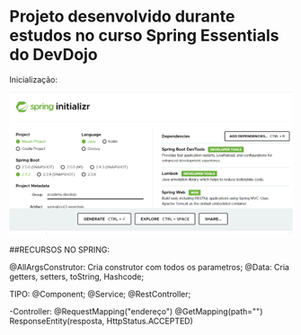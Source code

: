 # Projeto desenvolvido durante estudos no curso Spring Essentials do DevDojo

Inicialização:

![](https://github.com/leonardomartins92/SpringBoot-DevDojo/blob/master/src/main/resources/static/Spring.png)

##RECURSOS NO SPRING:

@AllArgsConstrutor: Cria construtor com todos os parametros;
@Data: Cria getters, setters, toString, Hashcode;

TIPO:
@Component;
@Service;
@RestController;

-Controller:
@RequestMapping("endereço")
@GetMapping(path="")
ResponseEntity(resposta, HttpStatus.ACCEPTED)

